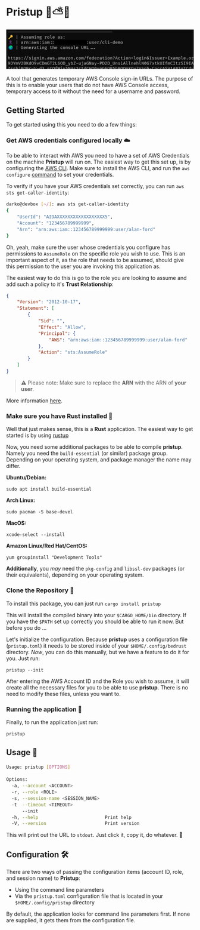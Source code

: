 # Pristup 🦀⛅🔐

![screenshot of pristup](/img/pristup.png)

A tool that generates temporary AWS Console sign-in URLs. The purpose of this is to enable your users that do not have AWS Console access, temporary access to it without the need for a username and password.

## Getting Started

To get started using this you need to do a few things:

### Get AWS credentials configured locally ☁️

To be able to interact with AWS you need to have a set of AWS Credentials on the machine **Pristup** will run on. The easiest way to get this set up, is by configuring the [AWS CLI](https://aws.amazon.com/cli/). Make sure to install the AWS CLI, and run the `aws configure` [command](https://docs.aws.amazon.com/cli/latest/userguide/cli-chap-configure.html) to set your credentials.

To verify if you have your AWS credentials set correctly, you can run `aws sts get-caller-identity`:
```bash
darko@devbox [~/]: aws sts get-caller-identity
{
    "UserId": "AIDAXXXXXXXXXXXXXXXXXX5",
    "Account": "123456789999999",
    "Arn": "arn:aws:iam::123456789999999:user/alan-ford"
}
```
Oh, yeah, make sure the user whose credentials you configure has permissions to `AssumeRole` on the specific role you wish to use. This is an important aspect of it, as the role that needs to be assumed, should give this permission to the user you are invoking this application as. 

The easiest way to do this is go to the role you are looking to assume and add such a policy to it's **Trust Relationship**:
```json
{
    "Version": "2012-10-17",
    "Statement": [
        {
            "Sid": "",
            "Effect": "Allow",
            "Principal": {
                "AWS": "arn:aws:iam::123456789999999:user/alan-ford"
            },
            "Action": "sts:AssumeRole"
        }
    ]
}
```
> ⚠️ Please note: Make sure to replace the **ARN** with the ARN of **your user**.

More information [here](https://docs.aws.amazon.com/STS/latest/APIReference/API_AssumeRole.html).

### Make sure you have Rust installed 🦀

Well that just makes sense, this is a **Rust** application. The easiest way to get started is by using [rustup](https://www.rust-lang.org/tools/install)

Now, you need some additional packages to be able to compile **pristup**. Namely you need the `build-essential` (or similar) package group. Depending on your operating system, and package manager the name may differ.

**Ubuntu/Debian:**
```
sudo apt install build-essential
```

**Arch Linux:**
```
sudo pacman -S base-devel
```

**MacOS:**
```
xcode-select --install
```

**Amazon Linux/Red Hat/CentOS:**
```
yum groupinstall "Development Tools"
```

**Additionally**, you *may* need the `pkg-config` and `libssl-dev` packages (or their equivalents), depending on your operating system.

### Clone the Repository 💾

To install this package, you can just run `cargo install pristup`

This will install the compiled binary into your `$CARGO_HOME/bin` directory. If you have the `$PATH` set up correctly you should be able to run it now. But before you do ...

Let's initialize the configuration. Because **pristup** uses a configuration file (`pristup.toml`) it needs to be stored inside of your `$HOME/.config/bedrust` directory. *Now*, you can do this manually, but we have a feature to do it for you. Just run:
```
pristup --init
```
After entering the AWS Account ID and the Role you wish to assume, it will create all the necessary files for you to be able to use **pristup**. There is no need to modify these files, unless you want to.

### Running the application 🚀

Finally, to run the application just run:
```bash
pristup
```

## Usage 🔧
```bash
Usage: pristup [OPTIONS]

Options:
  -a, --account <ACCOUNT>
  -r, --role <ROLE>
  -s, --session-name <SESSION_NAME>
  -t  --timeout <TIMEOUT>
      --init
  -h, --help                         Print help
  -V, --version                      Print version
```

This will print out the URL to `stdout`. Just click it, copy it, do whatever. 🚀

## Configuration 🛠️

There are two ways of passing the configuration items (account ID, role, and session name) to **Pristup**:

- Using the command line parameters
- Via the `pristup.toml` configuration file that is located in your `$HOME/.config/pristup` directory

By default, the application looks for command line parameters first. If none are supplied, it gets them from the configuration file. 
